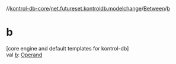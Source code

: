 //[kontrol-db-core](../../../index.md)/[net.futureset.kontroldb.modelchange](../index.md)/[Between](index.md)/[b](b.md)

# b

[core engine and default templates for kontrol-db]\
val [b](b.md): [Operand](../-operand/index.md)
